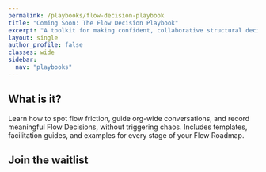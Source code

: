 ```yaml
---
permalink: /playbooks/flow-decision-playbook
title: "Coming Soon: The Flow Decision Playbook"
excerpt: "A toolkit for making confident, collaborative structural decisions."
layout: single
author_profile: false
classes: wide
sidebar:
  nav: "playbooks"
---
```


## What is it?

Learn how to spot flow friction, guide org-wide conversations, and record meaningful Flow Decisions, without triggering chaos. Includes templates, facilitation guides, and examples for every stage of your Flow Roadmap.

## Join the waitlist

<script async data-uid="51f5212fd5" src="https://conjurer.kit.com/51f5212fd5/index.js"></script>

